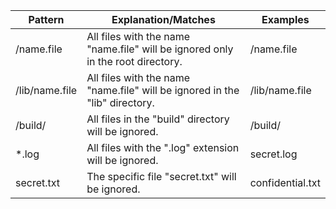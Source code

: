 | Pattern | Explanation/Matches | Examples |
| --------------- | --------------- | --------------- |
| /name.file     | All files with the name "name.file" will be ignored only in the root directory. | /name.file  |
| /lib/name.file | All files with the name "name.file" will be ignored in the "lib" directory.   | /lib/name.file |
| /build/        | All files in the "build" directory will be ignored.   | /build/ |
| *.log          | All files with the ".log" extension will be ignored. | secret.log  |
| secret.txt     | The specific file "secret.txt" will be ignored.    | confidential.txt |
